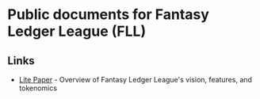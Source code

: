 # Public documents for Fantasy Ledger League (FLL)

## Links

- [Lite Paper](lite-paper.html) - Overview of Fantasy Ledger League's vision, features, and tokenomics
